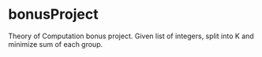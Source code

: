 bonusProject
============

Theory of Computation bonus project.  Given list of integers, split into K and minimize sum of each group.  
